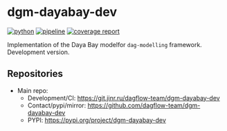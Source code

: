 # dgm-dayabay-dev

[![python](https://img.shields.io/badge/python-3.11-purple.svg)](https://www.python.org/)
[![pipeline](https://git.jinr.ru/dagflow-team/dgm-dayabay-dev/badges/main/pipeline.svg)](https://git.jinr.ru/dagflow-team/dgm-dayabay-dev/commits/main)
[![coverage report](https://git.jinr.ru/dagflow-team/dgm-dayabay-dev/badges/main/coverage.svg)](https://git.jinr.ru/dagflow-team/dgm-dayabay-dev/-/commits/main)

<!--- Uncomment here after adding docs!
[![pages](https://img.shields.io/badge/pages-link-white.svg)](http://dagflow-team.pages.jinr.ru/dgm-dayabay-dev)
-->

Implementation of the Daya Bay modelfor `dag-modelling` framework. Development version.

## Repositories

- Main repo:
  - Development/CI: https://git.jinr.ru/dagflow-team/dgm-dayabay-dev
  - Contact/pypi/mirror: https://github.com/dagflow-team/dgm-dayabay-dev
  - PYPI: https://pypi.org/project/dgm-dayabay-dev

